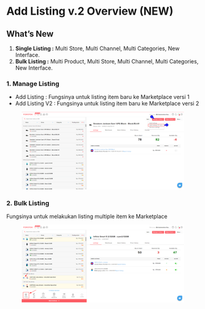 # Add Listing v.2 Overview (NEW)

## **What’s New**

1. **Single Listing :** Multi Store, Multi Channel, Multi Categories, New Interface.
2. **Bulk Listing :** Multi Product, Multi Store, Multi Channel, Multi Categories, New Interface.

### 1.  Manage Listing

* Add Listing : Fungsinya untuk listing item baru ke Marketplace versi 1
* Add Listing V2 : Fungsinya untuk listing item baru ke Marketplace versi 2

<figure><img src="../../../.gitbook/assets/Add Listing v2 - Step 1 - Image.png" alt=""><figcaption></figcaption></figure>

### 2. Bulk Listing

Fungsinya untuk melakukan listing multiple item ke Marketplace

<figure><img src="../../../.gitbook/assets/Bulk Listing - Step 1 - Image.png" alt=""><figcaption></figcaption></figure>
